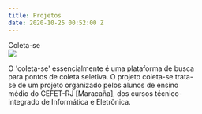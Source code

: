 ```yaml
---
title: Projetos
date: 2020-10-25 00:52:00 Z
---
```


<style>
    .article-index.card-project{
        width: 380px;
        height: 100%;
    }

    .description-container {
        text-overflow: clip;
    } 
    
</style>


<div class="article-index card-project">
        <span>Coleta-se</span>
        <div class="image-container">
            <img src="https://raw.githubusercontent.com/ovvesley/coleta-se/master/frontend/coleta-se/assets/carro_de_lixo.png">
        </div>
        <div class="description-container">
            <p>
                O 'coleta-se' essencialmente é uma plataforma de busca para pontos de coleta seletiva.
                O projeto coleta-se trata-se de um projeto organizado pelos alunos de ensino médio do CEFET-RJ [Maracaña], dos cursos técnico-integrado de Informática e Eletrônica.
            </p>
        </div>
</div>